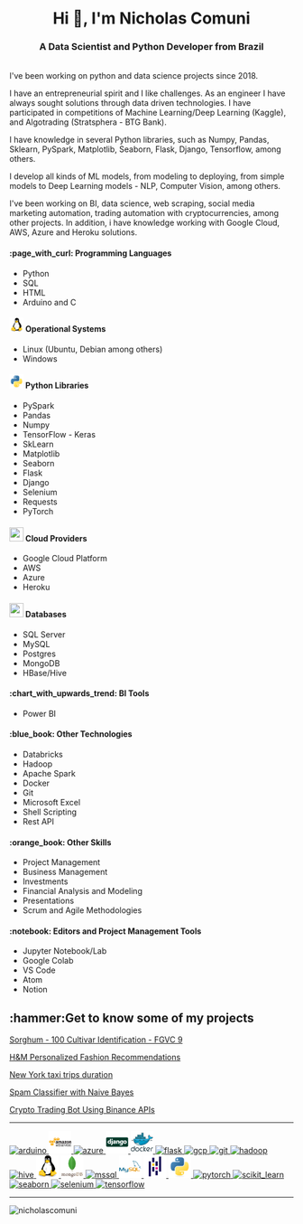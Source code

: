 <h1 align="center">Hi 👋, I'm Nicholas Comuni</h1>
<h3 align="center">A Data Scientist and Python Developer from Brazil</h3>

<br>
I've been working on python and data science projects since 2018. 

I have an entrepreneurial spirit and I like challenges. As an engineer I have always sought
solutions through data driven technologies. I have participated in competitions of
Machine Learning/Deep Learning (Kaggle), and Algotrading (Stratsphera - BTG Bank).

I have knowledge in several Python libraries, such as Numpy, Pandas,
Sklearn, PySpark, Matplotlib, Seaborn, Flask, Django, Tensorflow, among others.

I develop all kinds of ML models, from modeling to deploying, from simple models to Deep Learning models - NLP, Computer Vision, among others.

I've been working on BI, data science, web scraping, social media marketing automation,
trading automation with cryptocurrencies, among other projects. In addition, i have knowledge working with Google Cloud, AWS, Azure and Heroku solutions.

    
<h4>:page_with_curl: Programming Languages </h4>

* Python
* SQL
* HTML
* Arduino and C
        
<h4><img src="https://raw.githubusercontent.com/devicons/devicon/master/icons/linux/linux-original.svg" alt="linux" width="25" height="25"/> Operational Systems </h4>

* Linux (Ubuntu, Debian among others)
* Windows

<h4><img src="https://raw.githubusercontent.com/devicons/devicon/master/icons/python/python-original.svg" alt="python" width="25" height="25"/> Python Libraries</h4>

* PySpark
* Pandas
* Numpy
* TensorFlow - Keras
* SkLearn
* Matplotlib
* Seaborn
* Flask
* Django
* Selenium
* Requests
* PyTorch

<h4><img src="https://cdn.jsdelivr.net/gh/devicons/devicon/icons/googlecloud/googlecloud-original.svg" width="25" height="25"/> Cloud Providers</h4>

* Google Cloud Platform
* AWS
* Azure
* Heroku

<h4><img src="https://cdn.jsdelivr.net/gh/devicons/devicon/icons/sqlite/sqlite-original.svg" width="25" height="25"/> Databases</h4>

* SQL Server
* MySQL
* Postgres
* MongoDB
* HBase/Hive

<h4>:chart_with_upwards_trend: BI Tools</h4>

* Power BI

<h4>:blue_book: Other Technologies</h4>

* Databricks
* Hadoop
* Apache Spark
* Docker
* Git
* Microsoft Excel
* Shell Scripting
* Rest API

<h4>:orange_book: Other Skills</h4>

* Project Management
* Business Management
* Investments
* Financial Analysis and Modeling
* Presentations
* Scrum and Agile Methodologies

<h4>:notebook: Editors and Project Management Tools</h4>

* Jupyter Notebook/Lab
* Google Colab
* VS Code
* Atom
* Notion

<h2>:hammer:Get to know some of my projects</h2>

<a href='https://github.com/nicholascomuni/Sorghum-100-Cultivar-Identification-EfficientNet'>Sorghum - 100 Cultivar Identification - FGVC 9</a>

<a href='https://github.com/nicholascomuni/H-M-Personalized-Fashion-Recommendations'>H&M Personalized Fashion Recommendations</a>

<a href='https://github.com/nicholascomuni/Kaggle-New-York-Taxi-Copetition'>New York taxi trips duration</a>

<a href = 'https://github.com/nicholascomuni/Spam-Classifier'>Spam Classifier with Naive Bayes</a>

<a href = 'https://github.com/nicholascomuni/Crypto-Trading-Bot-With-Binance-API'>Crypto Trading Bot Using Binance APIs</a>


<hr>
<p align="left"> <a href="https://www.arduino.cc/" target="_blank" rel="noreferrer"> <img src="https://cdn.worldvectorlogo.com/logos/arduino-1.svg" alt="arduino" width="40" height="40"/> </a> <a href="https://aws.amazon.com" target="_blank" rel="noreferrer"> <img src="https://raw.githubusercontent.com/devicons/devicon/master/icons/amazonwebservices/amazonwebservices-original-wordmark.svg" alt="aws" width="40" height="40"/> </a> <a href="https://azure.microsoft.com/en-in/" target="_blank" rel="noreferrer"> <img src="https://www.vectorlogo.zone/logos/microsoft_azure/microsoft_azure-icon.svg" alt="azure" width="40" height="40"/> </a> <a href="https://www.djangoproject.com/" target="_blank" rel="noreferrer"> <img src="https://raw.githubusercontent.com/devicons/devicon/master/icons/django/django-original.svg" alt="django" width="40" height="40"/> </a> <a href="https://www.docker.com/" target="_blank" rel="noreferrer"> <img src="https://raw.githubusercontent.com/devicons/devicon/master/icons/docker/docker-original-wordmark.svg" alt="docker" width="40" height="40"/> </a> <a href="https://flask.palletsprojects.com/" target="_blank" rel="noreferrer"> <img src="https://www.vectorlogo.zone/logos/pocoo_flask/pocoo_flask-icon.svg" alt="flask" width="40" height="40"/> </a> <a href="https://cloud.google.com" target="_blank" rel="noreferrer"> <img src="https://www.vectorlogo.zone/logos/google_cloud/google_cloud-icon.svg" alt="gcp" width="40" height="40"/> </a> <a href="https://git-scm.com/" target="_blank" rel="noreferrer"> <img src="https://www.vectorlogo.zone/logos/git-scm/git-scm-icon.svg" alt="git" width="40" height="40"/> </a> <a href="https://hadoop.apache.org/" target="_blank" rel="noreferrer"> <img src="https://www.vectorlogo.zone/logos/apache_hadoop/apache_hadoop-icon.svg" alt="hadoop" width="40" height="40"/> </a> <a href="https://hive.apache.org/" target="_blank" rel="noreferrer"> <img src="https://www.vectorlogo.zone/logos/apache_hive/apache_hive-icon.svg" alt="hive" width="40" height="40"/> </a> <a href="https://www.linux.org/" target="_blank" rel="noreferrer"> <img src="https://raw.githubusercontent.com/devicons/devicon/master/icons/linux/linux-original.svg" alt="linux" width="40" height="40"/> </a> <a href="https://www.mongodb.com/" target="_blank" rel="noreferrer"> <img src="https://raw.githubusercontent.com/devicons/devicon/master/icons/mongodb/mongodb-original-wordmark.svg" alt="mongodb" width="40" height="40"/> </a> <a href="https://www.microsoft.com/en-us/sql-server" target="_blank" rel="noreferrer"> <img src="https://www.svgrepo.com/show/303229/microsoft-sql-server-logo.svg" alt="mssql" width="40" height="40"/> </a> <a href="https://www.mysql.com/" target="_blank" rel="noreferrer"> <img src="https://raw.githubusercontent.com/devicons/devicon/master/icons/mysql/mysql-original-wordmark.svg" alt="mysql" width="40" height="40"/> </a> <a href="https://pandas.pydata.org/" target="_blank" rel="noreferrer"> <img src="https://raw.githubusercontent.com/devicons/devicon/2ae2a900d2f041da66e950e4d48052658d850630/icons/pandas/pandas-original.svg" alt="pandas" width="40" height="40"/> </a> <a href="https://www.python.org" target="_blank" rel="noreferrer"> <img src="https://raw.githubusercontent.com/devicons/devicon/master/icons/python/python-original.svg" alt="python" width="40" height="40"/> </a> <a href="https://pytorch.org/" target="_blank" rel="noreferrer"> <img src="https://www.vectorlogo.zone/logos/pytorch/pytorch-icon.svg" alt="pytorch" width="40" height="40"/> </a> <a href="https://scikit-learn.org/" target="_blank" rel="noreferrer"> <img src="https://upload.wikimedia.org/wikipedia/commons/0/05/Scikit_learn_logo_small.svg" alt="scikit_learn" width="40" height="40"/> </a> <a href="https://seaborn.pydata.org/" target="_blank" rel="noreferrer"> <img src="https://seaborn.pydata.org/_images/logo-mark-lightbg.svg" alt="seaborn" width="40" height="40"/> </a> <a href="https://www.selenium.dev" target="_blank" rel="noreferrer"> <img src="https://raw.githubusercontent.com/detain/svg-logos/780f25886640cef088af994181646db2f6b1a3f8/svg/selenium-logo.svg" alt="selenium" width="40" height="40"/> </a> <a href="https://www.tensorflow.org" target="_blank" rel="noreferrer"> <img src="https://www.vectorlogo.zone/logos/tensorflow/tensorflow-icon.svg" alt="tensorflow" width="40" height="40"/> </a> </p>

<hr>
<p><img src="https://github-readme-stats.vercel.app/api/top-langs?username=nicholascomuni&show_icons=true&locale=en&layout=compact" alt="nicholascomuni" /></p>

